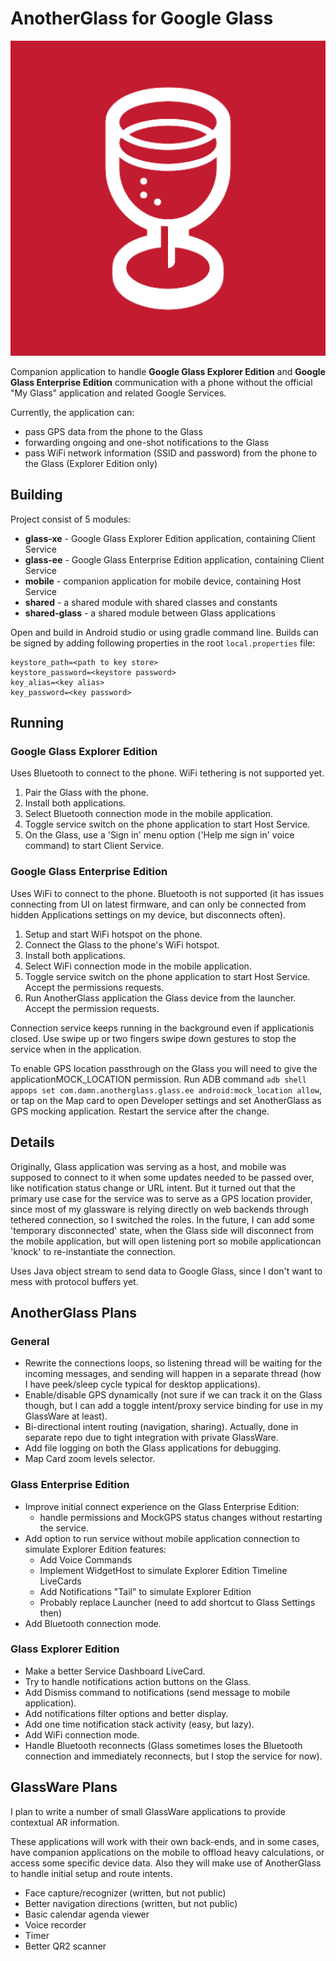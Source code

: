 
# AnotherGlass for Google Glass

![Logo](mobile/src/main/ic_launcher-playstore.png "Logo")

Companion application to handle **Google Glass Explorer Edition** and **Google Glass Enterprise Edition** communication with a phone without the official "My Glass" application and related Google Services.

Currently, the application can:
 * pass GPS data from the phone to the Glass
 * forwarding ongoing and one-shot notifications to the Glass
 * pass WiFi network information (SSID and password) from the phone to the Glass (Explorer Edition only)

## Building

Project consist of 5 modules:
* **glass-xe** - Google Glass Explorer Edition application, containing Client Service
* **glass-ee** - Google Glass Enterprise Edition application, containing Client Service
* **mobile** - companion application for mobile device, containing Host Service
* **shared** - a shared module with shared classes and constants
* **shared-glass** - a shared module between Glass applications

Open and build in Android studio or using gradle command line.
Builds can be signed by adding following properties in the root `local.properties` file:

```
keystore_path=<path to key store>
keystore_password=<keystore password>
key_alias=<key alias>
key_password=<key password>
```

## Running

### Google Glass Explorer Edition

Uses Bluetooth to connect to the phone. WiFi tethering is not supported yet.

1. Pair the Glass with the phone.
2. Install both applications.
3. Select Bluetooth connection mode in the mobile application.
4. Toggle service switch on the phone application to start Host Service.
5. On the Glass, use a 'Sign in' menu option ('Help me sign in' voice command) to start Client Service.

### Google Glass Enterprise Edition

Uses WiFi to connect to the phone. Bluetooth is not supported (it has issues connecting from UI on latest firmware, and can only be connected from hidden Applications settings on my device, but disconnects often).

1. Setup and start WiFi hotspot on the phone.
2. Connect the Glass to the phone's WiFi hotspot.
3. Install both applications.
4. Select WiFi connection mode in the mobile application.
5. Toggle service switch on the phone application to start Host Service. Accept the permissions requests.
6. Run AnotherGlass application the Glass device from the launcher. Accept the permission requests.

Connection service keeps running in the background even if applicationis closed. Use swipe up or two fingers swipe down gestures to stop the service when in the application.

To enable GPS location passthrough on the Glass you will need to give the applicationMOCK_LOCATION permission. Run ADB command `adb shell appops set com.damn.anotherglass.glass.ee android:mock_location allow`, or tap on the Map card to open Developer settings and set AnotherGlass as GPS mocking application. Restart the service after the change.

## Details

Originally, Glass application was serving as a host, and mobile was supposed to connect to it when some updates needed to be passed over, like notification status change or URL intent. But it turned out that the primary use case for the service was to serve as a GPS location provider, since most of my glassware is relying directly on web backends through tethered connection, so I switched the roles. In the future, I can add some 'temporary disconnected' state, when the Glass side will disconnect from the mobile application, but will open listening port so mobile applicationcan 'knock' to re-instantiate the connection.

Uses Java object stream to send data to Google Glass, since I don't want to mess with protocol buffers yet.

## AnotherGlass Plans

### General

* Rewrite the connections loops, so listening thread will be waiting for the incoming messages, and sending will happen in a separate thread (how I have peek/sleep cycle typical for desktop applications).
* Enable/disable GPS dynamically (not sure if we can track it on the Glass though, but I can add a toggle intent/proxy service binding for use in my GlassWare at least).
* Bi-directional intent routing (navigation, sharing). Actually, done in separate repo due to tight integration with private GlassWare.
* Add file logging on both the Glass applications for debugging.
* Map Card zoom levels selector.

### Glass Enterprise Edition

* Improve initial connect experience on the Glass Enterprise Edition:
   * handle permissions and MockGPS status changes without restarting the service.
* Add option to run service without mobile application connection to simulate Explorer Edition features:
    * Add Voice Commands
    * Implement WidgetHost to simulate Explorer Edition Timeline LiveCards
    * Add Notifications "Tail" to simulate Explorer Edition
    * Probably replace Launcher (need to add shortcut to Glass Settings then)
* Add Bluetooth connection mode.

### Glass Explorer Edition
* Make a better Service Dashboard LiveCard.
* Try to handle notifications action buttons on the Glass.
* Add Dismiss command to notifications (send message to mobile application).
* Add notifications filter options and better display.
* Add one time notification stack activity (easy, but lazy).
* Add WiFi connection mode.
* Handle Bluetooth reconnects (Glass sometimes loses the Bluetooth connection and immediately reconnects, but I stop the service for now).

## GlassWare Plans

I plan to write a number of small GlassWare applications to provide contextual AR information.

These applications will work with their own back-ends, and in some cases, have companion applications on the mobile to offload heavy calculations, or access some specific device data.
Also they will make use of AnotherGlass to handle initial setup and route intents.

* Face capture/recognizer (written, but not public)
* Better navigation directions (written, but not public)
* Basic calendar agenda viewer
* Voice recorder
* Timer
* Better QR2 scanner
